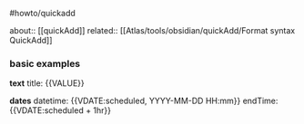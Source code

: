 #howto/quickadd

about:: [[quickAdd]]
related:: [[Atlas/tools/obsidian/quickAdd/Format syntax  QuickAdd]]

### **basic** examples

**text**
 title: {{VALUE}} 

**dates**
datetime: {{VDATE:scheduled, YYYY-MM-DD HH:mm}}
endTime: {{VDATE:scheduled + 1hr}} 

